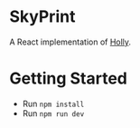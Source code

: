 # SkyPrint

A React implementation of [Holly](https://lukemcdonald.github.io/holly-react/).

# Getting Started

- Run `npm install`
- Run `npm run dev`
